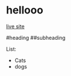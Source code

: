 # hellooo

[live site](https://laylag1.github.io/hello/)

#heading
##subheading

List:
- Cats
- dogs 
